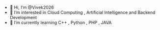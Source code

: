 - 👋 Hi, I’m @Vivek2026
- 👀 I’m interested in Cloud Computing , Artificial Intelligence and Backend Development 
- 🌱 I’m currently learning C++ , Python , PHP , JAVA

<!---
Vivek2026/Vivek2026 is a ✨ special ✨ repository because its `README.md` (this file) appears on your GitHub profile.
You can click the Preview link to take a look at your changes.
--->
